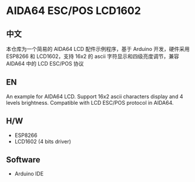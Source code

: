 # AIDA64 ESC/POS LCD1602

## 中文

本仓库为一个简易的 AIDA64 LCD 配件示例程序，基于 Arduino 开发，硬件采用 ESP8266 和 LCD1602，支持 16x2 的 ascii 字符显示和四级亮度调节，兼容 AIDA64 中的 LCD ESC/POS 协议

## EN

An example for AIDA64 LCD. Support 16x2 ascii characters display and 4 levels brightness. Compatible with LCD ESC/POS protocol in AIDA64.

## H/W

- ESP8266
- LCD1602 (4 bits driver)

## Software

- Arduino IDE
  